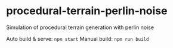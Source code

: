 # procedural-terrain-perlin-noise
Simulation of procedural terrain generation with perlin noise

Auto build & serve: `npm start`
Manual build: `npm run build`

